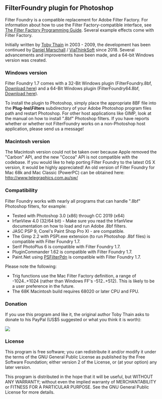 
## FilterFoundry plugin for Photoshop

Filter Foundry is a compatible replacement for Adobe Filter Factory. For information about how to use the Filter Factory-compatible interface, see [The Filter Factory Programming Guide](http://thepluginsite.com/knowhow/ffpg/ffpg.htm). Several example effects come with Filter Factory.

Initially written by [Toby Thain](http://www.telegraphics.com.au/sw/) in 2003 - 2009, the development has been continued by [Daniel Marschall](https://www.daniel-marschall.de/) / [ViaThinkSoft](https://www.viathinksoft.de/) since 2018. Several advancements and improvements have been made, and a 64-bit Windows version was created.


### Windows version

Filter Foundry 1.7 comes with a 32-Bit Windows plugin (FilterFoundry.8bf, [Download here](https://www.viathinksoft.de/download/248/FilterFoundry.8bf)) and a 64-Bit Windows plugin (FilterFoundry64.8bf, [Download here](https://www.viathinksoft.de/download/249/FilterFoundry64.8bf)).

To install the plugin to Photoshop, simply place the appropriate 8BF file into the **Plug-Ins\Filters** subdirectory of your Adobe Photoshop program files path and restart Photoshop. For other host applications like GIMP, look at the manual on how to install ".8bf" Photoshop filters. If you have reports whether or whether not FilterFoundry works on a non-Photoshop host application, please send us a message!


### Macintosh version

The Macintosh version could not be taken over because Apple removed the "Carbon" API, and the new "Cocoa" API is not compatible with the codebase. If you would like to help porting Filter Foundry to the latest OS X version, it would be highly appreciated! An old version of Filter Foundry for Mac 68k and Mac Classic (PowerPC) can be obtained here: http://www.telegraphics.com.au/sw/


### Compatibility

Filter Foundry works with nearly all programs that can handle ".8bf" Photoshop filters, for example:

-   Tested with Photoshop 3.0 (x86) through CC 2019 (x64)
-   IrfanView 4.0 (32/64 bit) - Make sure you read the IrfanView documentation on how to load and run Adobe .8bf filters.
-   JASC PSP 9, Corel's Paint Shop Pro XI - are compatible.
-   The Gimp 2.2 with PSPI.exe extension (to run Photoshop .8bf files) is compatible with Filter Foundry 1.7.
-   Serif PhotoPlus 6 is compatible with Filter Foundry 1.7.
-   PluginCommander 1.62 is compatible with Filter Foundry 1.7.
-   Paint.Net using [PSFilterPdn](https://forums.getpaint.net/topic/20622-psfilterpdn-2019-01-04/) is compatible with Filter Foundry 1.7.

Please note the following:

-   Trig functions use the Mac Filter Factory definition, a range of -1024..+1024 (rather than Windows FF's -512..+512). This is likely to be a user preference in the future.
-   The 68K Macintosh build requires 68020 or later CPU and FPU.


### Donation

If you use this program and like it, the original author Toby Thain asks to donate to his PayPal (US$5 suggested or what you think it is worth):

[![](https://www.paypal.com/images/x-click-but04.gif)](https://www.paypal.com/cgi-bin/webscr?cmd=_xclick&business=toby%40telegraphics.com.au&item_name=FilterFoundry+plugin&item_number=filterfoundry&amount=5.00&image_url=http%3A%2F%2Fwww.telegraphics.com.au%2Fimg%2Ftlogo-paypal.gif&no_shipping=1&return=http%3A%2F%2Fwww.telegraphics.com.au%2Fsw%2Fthankyou.html&cn=Message+to+developer&currency_code=USD&tax=0)


### License

This program is free software; you can redistribute it and/or modify it under the terms of the GNU General Public License as published by  the Free Software Foundation; either version 2 of the License, or (at your option) any later version.
 
This program is distributed in the hope that it will be useful, but WITHOUT ANY WARRANTY; without even the implied warranty of MERCHANTABILITY or FITNESS FOR A PARTICULAR PURPOSE.  See the GNU General Public License for more details.
